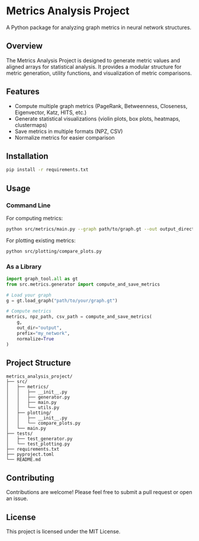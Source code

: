 # Metrics Analysis Project

A Python package for analyzing graph metrics in neural network structures.

## Overview

The Metrics Analysis Project is designed to generate metric values and aligned arrays for statistical analysis. It provides a modular structure for metric generation, utility functions, and visualization of metric comparisons.

## Features

- Compute multiple graph metrics (PageRank, Betweenness, Closeness, Eigenvector, Katz, HITS, etc.)
- Generate statistical visualizations (violin plots, box plots, heatmaps, clustermaps)
- Save metrics in multiple formats (NPZ, CSV)
- Normalize metrics for easier comparison

## Installation

```bash
pip install -r requirements.txt
```

## Usage

### Command Line

For computing metrics:
```bash
python src/metrics/main.py --graph path/to/graph.gt --out output_directory --prefix my_network
```

For plotting existing metrics:
```bash
python src/plotting/compare_plots.py
```

### As a Library

```python
import graph_tool.all as gt
from src.metrics.generator import compute_and_save_metrics

# Load your graph
g = gt.load_graph("path/to/your/graph.gt")

# Compute metrics
metrics, npz_path, csv_path = compute_and_save_metrics(
    g, 
    out_dir="output", 
    prefix="my_network",
    normalize=True
)
```

## Project Structure

```
metrics_analysis_project/
├── src/
│   ├── metrics/
│   │   ├── __init__.py
│   │   ├── generator.py
│   │   ├── main.py
│   │   └── utils.py
│   ├── plotting/
│   │   ├── __init__.py
│   │   └── compare_plots.py
│   └── main.py
├── tests/
│   ├── test_generator.py
│   └── test_plotting.py
├── requirements.txt
├── pyproject.toml
└── README.md
```

## Contributing

Contributions are welcome! Please feel free to submit a pull request or open an issue.

## License

This project is licensed under the MIT License.